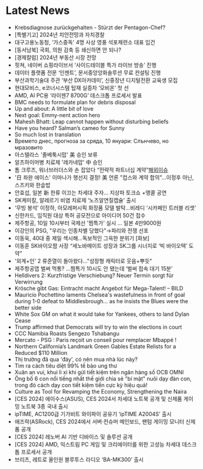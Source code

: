 # Latest News
-  Krebsdiagnose zurückgehalten - Stürzt der Pentagon-Chef?
-  [특별기고] 2024년 치안전망과 자치경찰
-  대구고용노동청, ‘가스중독' 4명 사상 영풍 석포제련소 대표 입건
-  [동서남북] 국회, 의원 감축 등 쇄신하면 안 되나?
-  [경제칼럼] 2024년 부동산 시장 전망
-  핏쳐, 네이버 쇼핑라이브서 ‘사이드테이블 특가 라이브 방송’ 진행
-  데이터 플랫폼 전문 ‘인젠트’, 문서중앙앙화솔루션 무료 컨설팅 진행
-  부산과학기술대 주관 ‘부산 DX아카데미’, 신중장년 디지털전환 교육생 모집
-  현대모비스, e코너시스템 탑재 실증차 ‘모비온’ 첫 선
-  AMD, AI PC용 ‘라이젠7 8700G’ 데스크톱 프로세서 발표
-  BMC needs to formulate plan for debris disposal
-  Up and about: A little bit of love
-  Next goal: Emmy-nent action hero
-  Mahesh Bhatt: Leap cannot happen without disturbing beliefs
-  Have you heard? Salman’s cameo for Sunny
-  So much lost in translation
-  Времето днес, прогноза за сряда, 10 януари: Слънчево, но мразовито
-  아스텔라스 '졸베툭시맙' 美 승인 보류
-  알츠하이머병 치료제 '레카네맙' 中 승인
-  톰 크루즈, 워너브러더스와 손 잡았다 “전략적 파트너십 계약”[해외이슈](공식)
-  '日 좌완 에이스' 이마나가 행선지 결정! 美 언론 "컵스와 계약 합의"…이정후 아닌, 스즈키와 한솥밥
-  안효섭, 일본 新 한류 이끄는 차세대 주자... 지상파 토크쇼 +앵콜 공연
-  SK케미칼, 알레르기 비염 치료제 ‘노즈알연질캡슐’ 출시
-  ‘무빙 봉석’ 이정하, 아모레퍼시픽 화장품 모델 발탁…비레디 ‘시카페인 트러블 리셋’
-  신한카드, 임직원 대상 특허 공모전으로 아이디어 50건 접수
-  제주항공, 10일 10시부터 국제선 '찜특가' 실시 … 일본 4만9000원
-  이강인의 PSG, "우리는 인종차별 당했다"→파리와 전쟁 선포
-  이동욱, 40대 중 제일 섹시해…독보적인 그윽한 분위기 [화보]
-  이동훈 SK바이오팜 사장 “세노바메이트 성장과 SK그룹 시너지로 ‘빅 바이오텍’ 도약”
-  '외계+인' 2 류준열이 돌아왔다..."성장형 캐릭터로 웃음+뿌듯"
-  제주항공앱 벌써 먹통? …찜특가 10시도 안 됐는데 ‘벌써 접속 대기 15분’
-  Helldivers 2: Kurzfristige Verschiebung? Neuer Termin sorgt für Verwirrung
-  Krösche gibt Gas: Eintracht macht Angebot für Mega-Talent! – BILD
-  Mauricio Pochettino laments Chelsea's wastefulness in front of goal during 1-0 defeat to Middlesbrough... as he insists the Blues were the better side
-  White Sox GM on what it would take for Yankees, others to land Dylan Cease
-  Trump affirmed that Democrats will try to win the elections in court
-  CCC Namibia Roasts Sengezo Tshabangu
-  Mercato - PSG : Paris reçoit un conseil pour remplacer Mbappé !
-  Northern California’s Landmark Green Gables Estate Relists for a Reduced $110 Million
-  Thị trường đã qua 'đáy', có nên mua nhà lúc này?
-  Tìm ra cách tiêu diệt 99% tế bào ung thư
-  Xuân an vui, khui lì xì khi gửi tiết kiệm trên ngân hàng số OCB OMNI
-  Ông bố 6 con nổi tiếng nhất thế giới chia sẻ "bí mật" nuôi dạy đàn con, trong đó cách dạy con tiết kiệm tiền cực kỳ hiệu quả!
-  Culture as Tool for Revamping the Economy, Strengthening the Naira
-  [CES 2024] 에이수스(ASUS), CES 2024서 차세대 노트북 공개 및 신제품 게이밍 노트북 3종 국내 출시
-  ipTIME, AC1200급 기가비트 와이파이 공유기 ‘ipTIME A2004S’ 출시
-  애즈락(ASRock), CES 2024에서 서버·컨슈머 메인보드, 팬텀 게이밍 모니터 신제품 공개
-  [CES 2024] 레노버 AI 기반 디바이스 및 솔루션 공개
-  [CES 2024] AMD, 익스트림 PC 게임 및 크리에이터를 위한 고성능 차세대 데스크톱 프로세서 공개
-  브리츠, 레트로 올인원 블루투스 라디오 ‘BA-MK300’ 출시
